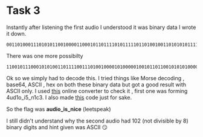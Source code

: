 # Task 3

Instantly after listening the first audio I understood it was binary data I wrote it down.

```
00110100011101010110010000110001011011110101111101101001001101010101111101101110001100010110001100110011
```

There was one more possibilty

```
11001011100010101001101111001110100100001010000010010110110010101010000010010001110011101001110011001100
```

 Ok so we simply had to decode this. I tried things like Morse decoding , base64, ASCII , hex  on both these binary data but got a good result with ASCII only. I used [this](https://www.rapidtables.com/convert/number/binary-to-ascii.html) online converter to check it , first one was forming 4ud1o_i5_n1c3. I also made [this](https://github.com/geekyuttu/csec-convener-assignment/blob/main/task3/binary_to_ascii.py) code  just for sake.

So the flag was **audio_is_nice** (leetspeak)

I still didn't understand why the second audio had 102 (not divisible by 8) binary digits and hint given was ASCII :smirk: ​

